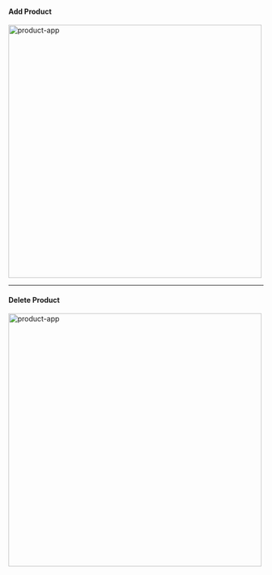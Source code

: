 <h4>Add Product</h4>
<img src="https://media.giphy.com/media/EVFwvcLqfTkqIpol5S/giphy.gif" width="500" alt="product-app">
<hr>
<h4>Delete Product</h4>
<img src="https://media.giphy.com/media/05drYskzlI0hroiUtd/giphy.gif" width="500" alt="product-app">
